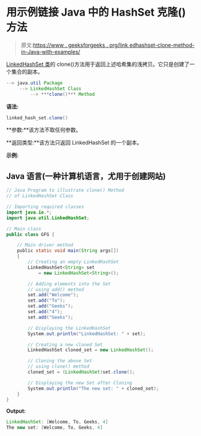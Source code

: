 # 用示例链接 Java 中的 HashSet 克隆()方法

> 原文:[https://www . geeksforgeeks . org/link edhashset-clone-method-in-Java-with-examples/](https://www.geeksforgeeks.org/linkedhashset-clone-method-in-java-with-examples/)

[LinkedHashSet 类](https://www.geeksforgeeks.org/linkedhashset-in-java-with-examples/)的 clone()方法用于返回上述哈希集的浅拷贝。它只是创建了一个集合的副本。

```java
--> java.util Package
     --> LinkedHashSet Class
         --> ***clone()*** Method   
```

**语法:**

```java
linked_hash_set.clone()
```

**参数:**该方法不取任何参数。

**返回类型:**该方法只返回 LinkedHashSet 的一个副本。

**示例:**

## Java 语言(一种计算机语言，尤用于创建网站)

```java
// Java Program to illustrate clone() Method
// of LinkedHashSet Class

// Importing required classes
import java.io.*;
import java.util.LinkedHashSet;

// Main class
public class GFG {

    // Main driver method
    public static void main(String args[])
    {
        // Creating an empty LinkedHashSet
        LinkedHashSet<String> set
            = new LinkedHashSet<String>();

        // Adding elements into the Set
        // using add() method
        set.add("Welcome");
        set.add("To");
        set.add("Geeks");
        set.add("4");
        set.add("Geeks");

        // Displaying the LinkedHashSet
        System.out.println("LinkedHashSet: " + set);

        // Creating a new cloned Set
        LinkedHashSet cloned_set = new LinkedHashSet();

        // Cloning the above Set
        // using clone() method
        cloned_set = (LinkedHashSet)set.clone();

        // Displaying the new Set after Cloning
        System.out.println("The new set: " + cloned_set);
    }
}
```

**Output:** 

```java
LinkedHashSet: [Welcome, To, Geeks, 4]
The new set: [Welcome, To, Geeks, 4]
```